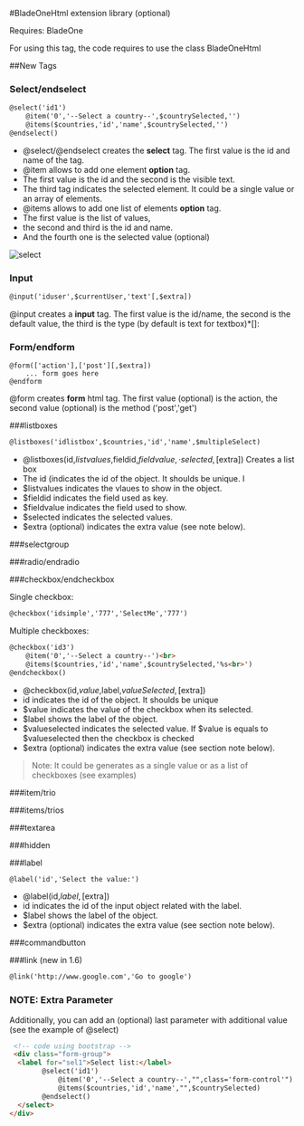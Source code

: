 #BladeOneHtml extension library (optional)

Requires: BladeOne

For using this tag, the code requires to use the class BladeOneHtml

##New Tags

### Select/endselect

```html
@select('id1')
    @item('0','--Select a country--',$countrySelected,'')
    @items($countries,'id','name',$countrySelected,'')
@endselect()
```

- @select/@endselect creates the **select** tag. The first value is the id and name of the tag.
- @item allows to add one element **option** tag. 
-   The first value is the id and the second is the visible text. 
-   The third tag indicates the selected element. It could be a single value or an array of elements.
- @items allows to add one list of elements **option** tag. 
-   The first value is the list of values, 
-   the second and third is the id and name. 
-   And the fourth one is the selected value (optional)
    
![select](http://i.imgur.com/yaMavQB.jpg?1)

### Input

```html
@input('iduser',$currentUser,'text'[,$extra])
```

@input creates a **input** tag. The first value is the id/name, the second is the default value, the third is the type (by default is text for textbox)*[]: 

### Form/endform
```form
@form(['action'],['post'][,$extra])
    ... form goes here
@endform
```
@form creates **form** html tag. The first value (optional) is the action, the second value (optional) is the method ('post','get')

###listboxes
```html
@listboxes('idlistbox',$countries,'id','name',$multipleSelect)
```

- @listboxes(id,$listvalues,$fieldid,$fieldvalue,·selected,[$extra]) Creates a list box
-   The id (indicates the id of the object. It shoulds be unique. I
-   $listvalues indicates the vlaues to show in the object.
-   $fieldid indicates the field used as key.
-   $fieldvalue indicates the field used to show.
-   $selected indicates the selected values.
-   $extra (optional) indicates the extra value (see note below).

###selectgroup

###radio/endradio

###checkbox/endcheckbox

Single checkbox: 
```html
@checkbox('idsimple','777','SelectMe','777')
```

Multiple checkboxes:
```html
@checkbox('id3')
    @item('0','--Select a country--')<br>
    @items($countries,'id','name',$countrySelected,'%s<br>')
@endcheckbox()
```

- @checkbox(id,$value,$label,$valueSelected,[$extra])
-   id indicates the id of the object. It shoulds be unique
-   $value indicates the value of the checkbox when its selected.
-   $label shows the label of the object.
-   $valueselected indicates the selected value. If $value is equals to $valueselected then the checkbox is checked
-   $extra (optional) indicates the extra value (see section note below).

>  Note: It could be generates as a single value or as a list of checkboxes (see examples)


###item/trio

###items/trios

###textarea

###hidden

###label
```html
@label('id','Select the value:')
```
- @label(id,$label,[$extra])
-   id indicates the id of the input object related with the label.  
-   $label shows the label of the object.  
-   $extra (optional) indicates the extra value (see section note below).


###commandbutton

###link (new in 1.6)
```html
@link('http://www.google.com','Go to google')
```



### NOTE: Extra Parameter
 
Additionally, you can add an (optional) last parameter with additional value (see the example of @select)

```html
 <!-- code using bootstrap -->
 <div class="form-group">
  <label for="sel1">Select list:</label>
        @select('id1')
            @item('0','--Select a country--',"",class='form-control'")
            @items($countries,'id','name',"",$countrySelected)
        @endselect()
  </select>
</div>
```

